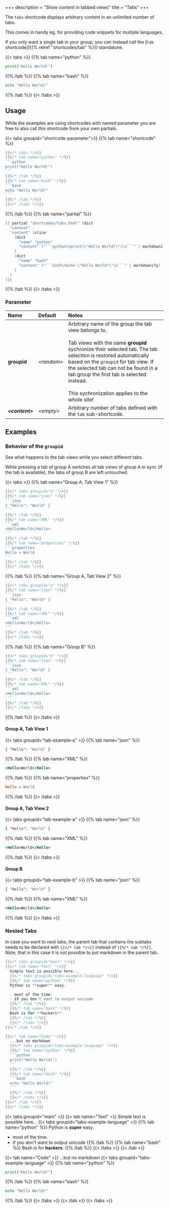 +++
description = "Show content in tabbed views"
title = "Tabs"
+++

The `tabs` shortcode displays arbitrary content in an unlimited number of tabs.

This comes in handy eg. for providing code snippets for multiple languages.

If you only want a single tab in your group, you can instead call the [`tab` shortcode]({{% relref "shortcodes/tab" %}}) standalone.

{{< tabs >}}
{{% tab name="python" %}}

```python
print("Hello World!")
```

{{% /tab %}}
{{% tab name="bash" %}}

```bash
echo "Hello World!"
```

{{% /tab %}}
{{< /tabs >}}

## Usage

While the examples are using shortcodes with named parameter you are free to also call this shortcode from your own partials.

{{< tabs groupid="shortcode-parameter">}}
{{% tab name="shortcode" %}}

````go
{{</* tabs */>}}
{{%/* tab name="python" */%}}
```python
print("Hello World!")
```
{{%/* /tab */%}}
{{%/* tab name="bash" */%}}
```bash
echo "Hello World!"
```
{{%/* /tab */%}}
{{</* /tabs */>}}
````

{{% /tab %}}
{{% tab name="partial" %}}

````go
{{ partial "shortcodes/tabs.html" (dict
  "context" .
  "content" (slice
    (dict
      "name" "python"
      "content" ("```python\nprint(\"Hello World!\")\n```" | markdownify)
    )
    (dict
      "name" "bash"
      "content" ("```bash\necho \"Hello World!\"\n```" | markdownify)
    )
  )
)}}
````

{{% /tab %}}
{{< /tabs >}}

### Parameter

| Name                  | Default              | Notes       |
|:----------------------|:---------------------|:------------|
| **groupid**           | _&lt;random&gt;_     | Arbitrary name of the group the tab view belongs to.<br><br>Tab views with the same **groupid** sychronize their selected tab. The tab selection is restored automatically based on the `groupid` for tab view. If the selected tab can not be found in a tab group the first tab is selected instead.<br><br>This sychronization applies to the whole site! |
| _**&lt;content&gt;**_ | _&lt;empty&gt;_      | Arbitrary number of tabs defined with the `tab` sub-shortcode. |

## Examples

### Behavior of the `groupid`

See what happens to the tab views while you select different tabs.

While pressing a tab of group A switches all tab views of group A in sync (if the tab is available), the tabs of group B are left untouched.

{{< tabs >}}
{{% tab name="Group A, Tab View 1" %}}
````go
{{</* tabs groupid="a" */>}}
{{%/* tab name="json" */%}}
```json
{ "Hello": "World" }
```
{{%/* /tab */%}}
{{%/* tab name="XML" */%}}
```xml
<Hello>World</Hello>
```
{{%/* /tab */%}}
{{%/* tab name="properties" */%}}
```properties
Hello = World
```
{{%/* /tab */%}}
{{</* /tabs */>}}
````
{{% /tab %}}
{{% tab name="Group A, Tab View 2" %}}
````go
{{</* tabs groupid="a" */>}}
{{%/* tab name="json" */%}}
```json
{ "Hello": "World" }
```
{{%/* /tab */%}}
{{%/* tab name="XML" */%}}
```xml
<Hello>World</Hello>
```
{{%/* /tab */%}}
{{</* /tabs */>}}
````
{{% /tab %}}
{{% tab name="Group B" %}}
````go
{{</* tabs groupid="b" */>}}
{{%/* tab name="json" */%}}
```json
{ "Hello": "World" }
```
{{%/* /tab */%}}
{{%/* tab name="XML" */%}}
```xml
<Hello>World</Hello>
```
{{%/* /tab */%}}
{{</* /tabs */>}}
````
{{% /tab %}}
{{< /tabs >}}


#### Group A, Tab View 1

{{< tabs groupid="tab-example-a" >}}
{{% tab name="json" %}}
```json
{ "Hello": "World" }
```
{{% /tab %}}
{{% tab name="XML" %}}
```xml
<Hello>World</Hello>
```
{{% /tab %}}
{{% tab name="properties" %}}
```ini
Hello = World
```
{{% /tab %}}
{{< /tabs >}}

#### Group A, Tab View 2

{{< tabs groupid="tab-example-a" >}}
{{% tab name="json" %}}
```json
{ "Hello": "World" }
```
{{% /tab %}}
{{% tab name="XML" %}}
```xml
<Hello>World</Hello>
```
{{% /tab %}}
{{< /tabs >}}

#### Group B

{{< tabs groupid="tab-example-b" >}}
{{% tab name="json" %}}
```json
{ "Hello": "World" }
```
{{% /tab %}}
{{% tab name="XML" %}}
```xml
<Hello>World</Hello>
```
{{% /tab %}}
{{< /tabs >}}

### Nested Tabs

In case you want to nest tabs, the parent tab that contains the subtabs needs to be declared with `{{</* tab */>}}` instead of `{{%/* tab */%}}`. Note, that in this case it is not possible to put markdown in the parent tab.

````go
{{</* tabs groupid="main" */>}}
{{</* tab name="Text" */>}}
  Simple text is possible here...
  {{</* tabs groupid="tabs-example-language" */>}}
  {{%/* tab name="python" */%}}
  Python is **super** easy.

  - most of the time.
  - if you don't want to output unicode
  {{%/* /tab */%}}
  {{%/* tab name="bash" */%}}
  Bash is for **hackers**.
  {{%/* /tab */%}}
  {{</* /tabs */>}}
{{</* /tab */>}}

{{</* tab name="Code" */>}}
  ...but no markdown
  {{</* tabs groupid="tabs-example-language" */>}}
  {{%/* tab name="python" */%}}
  ```python
  print("Hello World!")
  ```
  {{%/* /tab */%}}
  {{%/* tab name="bash" */%}}
  ```bash
  echo "Hello World!"
  ```
  {{%/* /tab */%}}
  {{</* /tabs */>}}
{{</* /tab */>}}
{{</* /tabs */>}}
````

{{< tabs groupid="main" >}}
{{< tab name="Text" >}}
  Simple text is possible here...
  {{< tabs groupid="tabs-example-language" >}}
  {{% tab name="python" %}}
  Python is **super** easy.

  - most of the time.
  - if you don't want to output unicode
  {{% /tab %}}
  {{% tab name="bash" %}}
  Bash is for **hackers**.
  {{% /tab %}}
  {{< /tabs >}}
{{< /tab >}}

{{< tab name="Code" >}}
  ...but no markdown
  {{< tabs groupid="tabs-example-language" >}}
  {{% tab name="python" %}}
  ```python
  print("Hello World!")
  ```
  {{% /tab %}}
  {{% tab name="bash" %}}
  ```bash
  echo "Hello World!"
  ```
  {{% /tab %}}
  {{< /tabs >}}
{{< /tab >}}
{{< /tabs >}}
